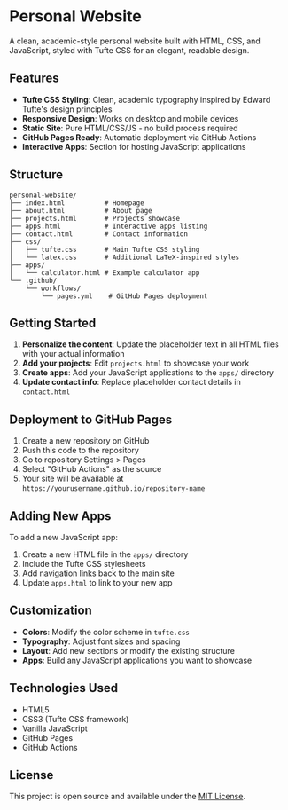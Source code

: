 # Personal Website

A clean, academic-style personal website built with HTML, CSS, and JavaScript, styled with Tufte CSS for an elegant, readable design.

## Features

- **Tufte CSS Styling**: Clean, academic typography inspired by Edward Tufte's design principles
- **Responsive Design**: Works on desktop and mobile devices
- **Static Site**: Pure HTML/CSS/JS - no build process required
- **GitHub Pages Ready**: Automatic deployment via GitHub Actions
- **Interactive Apps**: Section for hosting JavaScript applications

## Structure

```
personal-website/
├── index.html          # Homepage
├── about.html          # About page
├── projects.html       # Projects showcase
├── apps.html           # Interactive apps listing
├── contact.html        # Contact information
├── css/
│   ├── tufte.css       # Main Tufte CSS styling
│   └── latex.css       # Additional LaTeX-inspired styles
├── apps/
│   └── calculator.html # Example calculator app
└── .github/
    └── workflows/
        └── pages.yml    # GitHub Pages deployment
```

## Getting Started

1. **Personalize the content**: Update the placeholder text in all HTML files with your actual information
2. **Add your projects**: Edit `projects.html` to showcase your work
3. **Create apps**: Add your JavaScript applications to the `apps/` directory
4. **Update contact info**: Replace placeholder contact details in `contact.html`

## Deployment to GitHub Pages

1. Create a new repository on GitHub
2. Push this code to the repository
3. Go to repository Settings > Pages
4. Select "GitHub Actions" as the source
5. Your site will be available at `https://yourusername.github.io/repository-name`

## Adding New Apps

To add a new JavaScript app:

1. Create a new HTML file in the `apps/` directory
2. Include the Tufte CSS stylesheets
3. Add navigation links back to the main site
4. Update `apps.html` to link to your new app

## Customization

- **Colors**: Modify the color scheme in `tufte.css`
- **Typography**: Adjust font sizes and spacing
- **Layout**: Add new sections or modify the existing structure
- **Apps**: Build any JavaScript applications you want to showcase

## Technologies Used

- HTML5
- CSS3 (Tufte CSS framework)
- Vanilla JavaScript
- GitHub Pages
- GitHub Actions

## License

This project is open source and available under the [MIT License](LICENSE).